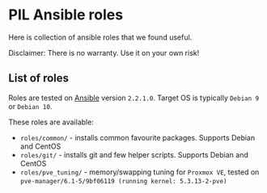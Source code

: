 # PIL Ansible roles

Here is collection of ansible roles that we found useful.

Disclaimer: There is no warranty. Use it on your own risk!

## List of roles

Roles are tested on [Ansible](https://docs.ansible.com/ansible/latest/user_guide/index.html)
version `2.2.1.0`. Target OS is typically `Debian 9` or `Debian 10`.

These roles are available:

- `roles/common/` - installs common favourite packages. Supports Debian and CentOS
- `roles/git/`    - installs git and few helper scripts. Supports Debian and CentOS
- `roles/pve_tuning/` - memory/swapping tuning for `Proxmox VE`, tested
  on `pve-manager/6.1-5/9bf06119 (running kernel: 5.3.13-2-pve)`


